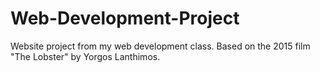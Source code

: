 # Web-Development-Project
Website project from my web development class. Based on the 2015 film "The Lobster" by Yorgos Lanthimos.
